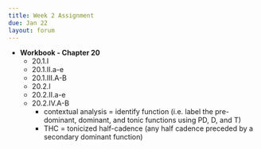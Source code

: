 ```yaml
---
title: Week 2 Assignment
due: Jan 22
layout: forum
---
```


- **Workbook - Chapter 20**
    - 20.1.I
    - 20.1.II.a-e
    - 20.1.III.A-B
    - 20.2.I
    - 20.2.II.a-e
    - 20.2.IV.A-B
        - contextual analysis = identify function (i.e. label the pre-dominant, dominant, and tonic functions using PD, D, and T)
        - THC = tonicized half-cadence (any half cadence preceded by a secondary dominant function)
